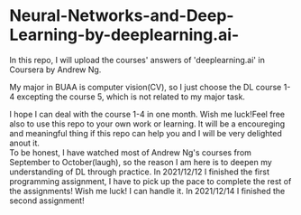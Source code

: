 # Neural-Networks-and-Deep-Learning-by-deeplearning.ai-
In this repo, I will upload the courses'  answers of 'deeplearning.ai' in Coursera by Andrew Ng.

My major in BUAA is computer vision(CV), so I just choose the DL course 1-4 excepting the course 5, which is not related to my major task. 

I hope I can deal with the course 1-4 in one month. Wish me luck!Feel free also to use this repo to your own work or learning. It will be a encoureging and meaningful thing if this repo can help you and I will be very delighted anout it.  
To be honest, I have watched most of Andrew Ng's courses from September to October(laugh), so the reason I am here is to deepen my understanding of DL through practice. 
In 2021/12/12 I finished the first programming assignment, I have to pick up the pace to complete the rest of the assignments! Wish me luck! I can handle it.
In 2021/12/14 I finished the second assignment!
